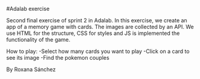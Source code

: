 #Adalab exercise

Second final exercise of sprint 2 in Adalab.
In this exercise, we create an app of a memory game with cards.
The images are collected by an API. We use HTML for the structure, CSS for styles and JS is implemented the functionality of the game.

How to play:
-Select how many cards you want to play
-Click on a card to see its image
-Find the pokemon couples

By Roxana Sánchez
